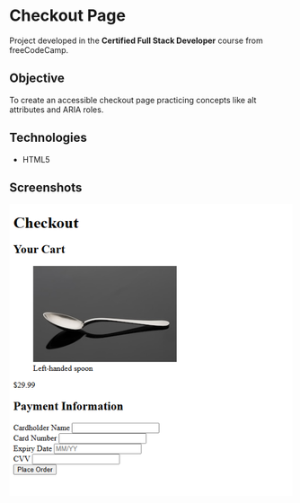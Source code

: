 # Checkout Page

Project developed in the **Certified Full Stack Developer** course from freeCodeCamp.

## Objective
To create an accessible checkout page practicing concepts like alt attributes and ARIA roles.

## Technologies
- HTML5

## Screenshots
![Project screenshot](screenshots/checkout_page.png)